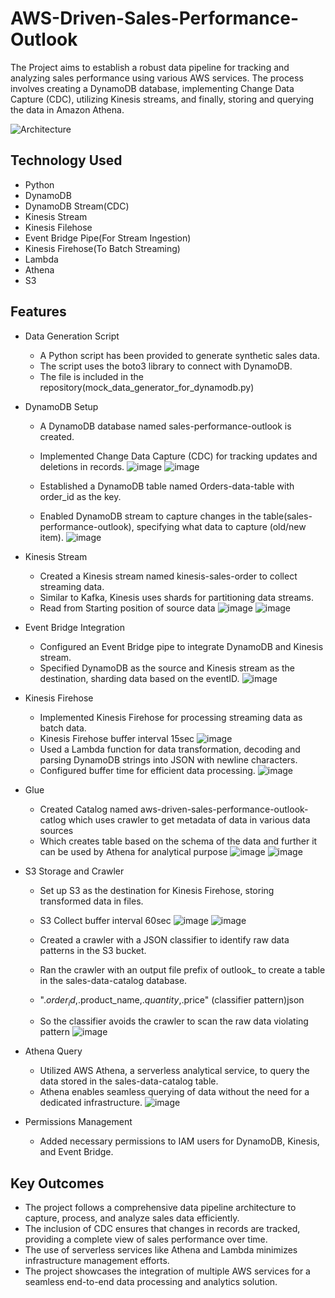 # AWS-Driven-Sales-Performance-Outlook

The Project aims to establish a robust data pipeline for tracking and analyzing sales performance using various AWS services. The process involves creating a DynamoDB database, implementing Change Data Capture (CDC), utilizing Kinesis streams, and finally, storing and querying the data in Amazon Athena.

![Architecture](https://github.com/KRISHNASAIRAJ/AWS-Driven-Sales-Performance-Outlook/assets/90061814/fea78b73-0f89-4d76-8771-e4e844a5bda0)


## Technology Used
* Python
* DynamoDB
* DynamoDB Stream(CDC)
* Kinesis Stream
* Kinesis Filehose
* Event Bridge Pipe(For Stream Ingestion)
* Kinesis Firehose(To Batch Streaming)
* Lambda
* Athena
* S3

## Features

* Data Generation Script
  * A Python script has been provided to generate synthetic sales data.
  * The script uses the boto3 library to connect with DynamoDB.
  * The file is included in the repository(mock_data_generator_for_dynamodb.py)


* DynamoDB Setup
  * A DynamoDB database named sales-performance-outlook is created.
  * Implemented Change Data Capture (CDC) for tracking updates and deletions in records.
 ![image](https://github.com/KRISHNASAIRAJ/AWS-Driven-Sales-Performance-Outlook/assets/90061814/81d6ad2f-7bc7-43ba-af85-939d5d744467)
![image](https://github.com/KRISHNASAIRAJ/AWS-Driven-Sales-Performance-Outlook/assets/90061814/3ffbbf09-75e4-4940-aa68-f480558abee4)


  
  * Established a DynamoDB table named Orders-data-table with order_id as the key.
  * Enabled DynamoDB stream to capture changes in the table(sales-performance-outlook), specifying what data to capture (old/new item).
![image](https://github.com/KRISHNASAIRAJ/AWS-Driven-Sales-Performance-Outlook/assets/90061814/0490fe17-0bc0-49a8-a6e0-16c7e41c691a)


* Kinesis Stream
  * Created a Kinesis stream named kinesis-sales-order to collect streaming data.
  * Similar to Kafka, Kinesis uses shards for partitioning data streams.
  * Read from Starting position of source data
![image](https://github.com/KRISHNASAIRAJ/AWS-Driven-Sales-Performance-Outlook/assets/90061814/7653827f-405e-4b25-9c9e-b4cd5da6e8d4)
![image](https://github.com/KRISHNASAIRAJ/AWS-Driven-Sales-Performance-Outlook/assets/90061814/1599fe3c-e9e8-4bee-8c8d-95138e631a23)



* Event Bridge Integration
  * Configured an Event Bridge pipe to integrate DynamoDB and Kinesis stream.
  * Specified DynamoDB as the source and Kinesis stream as the destination, sharding data based on the eventID.
![image](https://github.com/KRISHNASAIRAJ/AWS-Driven-Sales-Performance-Outlook/assets/90061814/cc5a9ce3-ab65-4dba-ac97-35e5cc6e0e4a)


* Kinesis Firehose
  * Implemented Kinesis Firehose for processing streaming data as batch data.
  * Kinesis Firehose buffer interval 15sec
![image](https://github.com/KRISHNASAIRAJ/AWS-Driven-Sales-Performance-Outlook/assets/90061814/f7ef64c3-8aee-40a7-b9da-27722b202415)
  * Used a Lambda function for data transformation, decoding and parsing DynamoDB strings into JSON with newline characters.
  * Configured buffer time for efficient data processing.
![image](https://github.com/KRISHNASAIRAJ/AWS-Driven-Sales-Performance-Outlook/assets/90061814/8905c7a8-63e5-4fb4-bd8e-cffdcb9029da)


* Glue
  * Created Catalog named aws-driven-sales-performance-outlook-catlog which uses crawler to get metadata of data in various data sources
  * Which creates table based on the schema of the data and further it can be used by Athena for analytical purpose
![image](https://github.com/KRISHNASAIRAJ/AWS-Driven-Sales-Performance-Outlook/assets/90061814/6b24c0ca-56ec-4bd8-8352-73d070886f6c)
![image](https://github.com/KRISHNASAIRAJ/AWS-Driven-Sales-Performance-Outlook/assets/90061814/db0d1211-99f0-4bbc-9055-e5c0b853e708)



* S3 Storage and Crawler
  * Set up S3 as the destination for Kinesis Firehose, storing transformed data in files.
  * S3 Collect buffer interval 60sec
![image](https://github.com/KRISHNASAIRAJ/AWS-Driven-Sales-Performance-Outlook/assets/90061814/e4b19b33-0f37-420a-a990-74e4a10917a3)
![image](https://github.com/KRISHNASAIRAJ/AWS-Driven-Sales-Performance-Outlook/assets/90061814/abda9849-be22-4163-bd2e-f8575fa187ca)


  * Created a crawler with a JSON classifier to identify raw data patterns in the S3 bucket.
  * Ran the crawler with an output file prefix of outlook_ to create a table in the sales-data-catalog database.
  * "$.order_id,$.product_name,$.quantity,$.price" (classifier pattern)json
  * So the classifier avoids the crawler to scan the raw data violating pattern
![image](https://github.com/KRISHNASAIRAJ/AWS-Driven-Sales-Performance-Outlook/assets/90061814/2fdb5c44-18e8-43b0-b595-310e167a85d8)


* Athena Query
  * Utilized AWS Athena, a serverless analytical service, to query the data stored in the sales-data-catalog table.
  * Athena enables seamless querying of data without the need for a dedicated infrastructure.
![image](https://github.com/KRISHNASAIRAJ/AWS-Driven-Sales-Performance-Outlook/assets/90061814/3e35de8f-b8e2-4d37-9e82-703307bbd7e4)


* Permissions Management
  * Added necessary permissions to IAM users for DynamoDB, Kinesis, and Event Bridge.


## Key Outcomes
* The project follows a comprehensive data pipeline architecture to capture, process, and analyze sales data efficiently.
* The inclusion of CDC ensures that changes in records are tracked, providing a complete view of sales performance over time.
* The use of serverless services like Athena and Lambda minimizes infrastructure management efforts.
* The project showcases the integration of multiple AWS services for a seamless end-to-end data processing and analytics solution.
